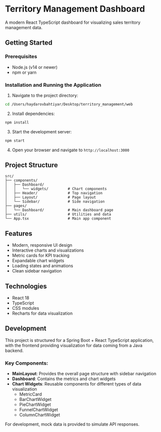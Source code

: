 # Territory Management Dashboard

A modern React TypeScript dashboard for visualizing sales territory management data.

## Getting Started

### Prerequisites
- Node.js (v14 or newer)
- npm or yarn

### Installation and Running the Application

1. Navigate to the project directory:
```bash
cd /Users/haydarovbahtiyar/Desktop/territory_management/web
```

2. Install dependencies:
```bash
npm install
```

3. Start the development server:
```bash
npm start
```

4. Open your browser and navigate to `http://localhost:3000`

## Project Structure

```
src/
├── components/
│   ├── Dashboard/
│   │   └── widgets/         # Chart components
│   ├── Header/              # Top navigation
│   ├── Layout/              # Page layout
│   └── Sidebar/             # Side navigation
├── pages/
│   └── Dashboard/           # Main dashboard page
├── utils/                   # Utilities and data
└── App.tsx                  # Main app component
```

## Features

- Modern, responsive UI design
- Interactive charts and visualizations
- Metric cards for KPI tracking
- Expandable chart widgets
- Loading states and animations
- Clean sidebar navigation

## Technologies

- React 18
- TypeScript
- CSS modules
- Recharts for data visualization

## Development

This project is structured for a Spring Boot + React TypeScript application, with the frontend providing visualization for data coming from a Java backend.

### Key Components:

- **MainLayout**: Provides the overall page structure with sidebar navigation
- **Dashboard**: Contains the metrics and chart widgets
- **Chart Widgets**: Reusable components for different types of data visualization
  - MetricCard
  - BarChartWidget
  - PieChartWidget
  - FunnelChartWidget
  - ColumnChartWidget

For development, mock data is provided to simulate API responses.
